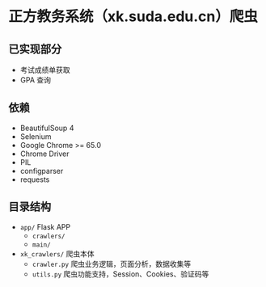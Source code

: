 # 正方教务系统（xk.suda.edu.cn）爬虫

## 已实现部分

- 考试成绩单获取
- GPA 查询

## 依赖

- BeautifulSoup 4
- Selenium
- Google Chrome >= 65.0
- Chrome Driver
- PIL
- configparser
- requests

## 目录结构

- `app/` Flask APP
    - `crawlers/`
    - `main/`
- `xk_crawlers/` 爬虫本体
    - `crawler.py` 爬虫业务逻辑，页面分析，数据收集等
    - `utils.py` 爬虫功能支持，Session、Cookies、验证码等
